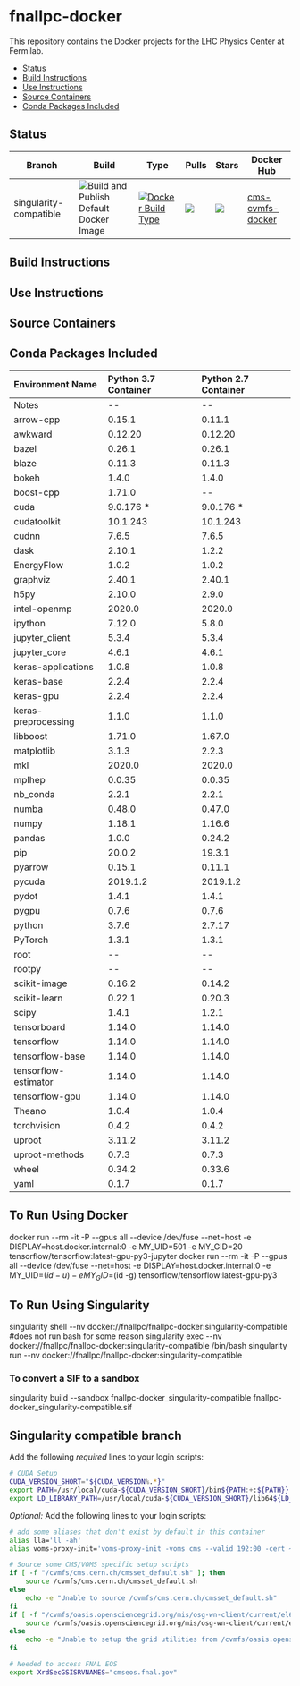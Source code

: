 # fnallpc-docker
This repository contains the Docker projects for the LHC Physics Center at Fermilab.

<!-- MarkdownTOC levels="2,3" autolink="true" -->

- [Status](#status)
- [Build Instructions](#build-instructions)
- [Use Instructions](#use-instructions)
- [Source Containers](#source-containers)
- [Conda Packages Included](#conda-packages-included)

<!-- /MarkdownTOC -->

## Status

Branch|Build|Type|Pulls|Stars|Docker Hub
---|---|---|---|---|---
singularity-compatible | ![Build and Publish Default Docker Image](https://github.com/FNALLPC/fnallpc-docker/workflows/Build%20and%20Publish%20Default%20Docker%20Image/badge.svg?branch=singularity-compatible) | [![Docker Build Type](https://img.shields.io/docker/automated/fnallpc/fnallpc-docker.svg)](https://img.shields.io/docker/automated/fnallpc/fnallpc-docker.svg) | [![](https://img.shields.io/docker/pulls/fnallpc/fnallpc-docker.svg)](https://img.shields.io/docker/pulls/fnallpc/fnallpc-docker.svg) | [![](https://img.shields.io/docker/stars/fnallpc/fnallpc-docker.svg)](https://img.shields.io/docker/stars/fnallpc/fnallpc-docker.svg) | [cms-cvmfs-docker](https://hub.docker.com/repository/docker/fnallpc/fnallpc-docker)

## Build Instructions

## Use Instructions

## Source Containers

## Conda Packages Included
| Environment Name     | Python 3.7 Container      | Python 2.7 Container      |
| :------------------- | :------------------------ | :------------------------ |
| Notes                | --                        | --                        |
| arrow-cpp            | 0.15.1                    | 0.11.1                    |
| awkward              | 0.12.20                   | 0.12.20                   |
| bazel                | 0.26.1                    | 0.26.1                    |
| blaze                | 0.11.3                    | 0.11.3                    |
| bokeh                | 1.4.0                     | 1.4.0                     |
| boost-cpp            | 1.71.0                    | --                        |
| cuda                 | 9.0.176 \*                | 9.0.176 \*                |
| cudatoolkit          | 10.1.243                  | 10.1.243                  |
| cudnn                | 7.6.5                     | 7.6.5                     |
| dask                 | 2.10.1                    | 1.2.2                     |
| EnergyFlow           | 1.0.2                     | 1.0.2                     |
| graphviz             | 2.40.1                    | 2.40.1                    |
| h5py                 | 2.10.0                    | 2.9.0                     |
| intel-openmp         | 2020.0                    | 2020.0                    |
| ipython              | 7.12.0                    | 5.8.0                     |
| jupyter_client       | 5.3.4                     | 5.3.4                     |
| jupyter_core         | 4.6.1                     | 4.6.1                     |
| keras-applications   | 1.0.8                     | 1.0.8                     |
| keras-base           | 2.2.4                     | 2.2.4                     |
| keras-gpu            | 2.2.4                     | 2.2.4                     |
| keras-preprocessing  | 1.1.0                     | 1.1.0                     |
| libboost             | 1.71.0                    | 1.67.0                    |
| matplotlib           | 3.1.3                     | 2.2.3                     |
| mkl                  | 2020.0                    | 2020.0                    |
| mplhep               | 0.0.35                    | 0.0.35                    |
| nb_conda             | 2.2.1                     | 2.2.1                     |
| numba                | 0.48.0                    | 0.47.0                    |
| numpy                | 1.18.1                    | 1.16.6                    |
| pandas               | 1.0.0                     | 0.24.2                    |
| pip                  | 20.0.2                    | 19.3.1                    |
| pyarrow              | 0.15.1                    | 0.11.1                    |
| pycuda               | 2019.1.2                  | 2019.1.2                  |
| pydot                | 1.4.1                     | 1.4.1                     |
| pygpu                | 0.7.6                     | 0.7.6                     |
| python               | 3.7.6                     | 2.7.17                    |
| PyTorch              | 1.3.1                     | 1.3.1                     |
| root                 | --                        | --                        |
| rootpy               | --                        | --                        |
| scikit-image         | 0.16.2                    | 0.14.2                    |
| scikit-learn         | 0.22.1                    | 0.20.3                    |
| scipy                | 1.4.1                     | 1.2.1                     |
| tensorboard          | 1.14.0                    | 1.14.0                    |
| tensorflow           | 1.14.0                    | 1.14.0                    |
| tensorflow-base      | 1.14.0                    | 1.14.0                    |
| tensorflow-estimator | 1.14.0                    | 1.14.0                    |
| tensorflow-gpu       | 1.14.0                    | 1.14.0                    |
| Theano               | 1.0.4                     | 1.0.4                     |
| torchvision          | 0.4.2                     | 0.4.2                     |
| uproot               | 3.11.2                    | 3.11.2                    |
| uproot-methods       | 0.7.3                     | 0.7.3                     |
| wheel                | 0.34.2                    | 0.33.6                    |
| yaml                 | 0.1.7                     | 0.1.7                     |

## To Run Using Docker
docker run --rm -it -P --gpus all --device /dev/fuse --net=host -e DISPLAY=host.docker.internal:0 -e MY_UID=501 -e MY_GID=20 tensorflow/tensorflow:latest-gpu-py3-jupyter
docker run --rm -it -P --gpus all --device /dev/fuse --net=host -e DISPLAY=host.docker.internal:0 -e MY_UID=$(id -u) -e MY_GID=$(id -g) tensorflow/tensorflow:latest-gpu-py3

## To Run Using Singularity
singularity shell --nv docker://fnallpc/fnallpc-docker:singularity-compatible #does not run bash for some reason
singularity exec --nv docker://fnallpc/fnallpc-docker:singularity-compatible /bin/bash
singularity run --nv docker://fnallpc/fnallpc-docker:singularity-compatible

### To convert a SIF to a sandbox
singularity build --sandbox fnallpc-docker_singularity-compatible fnallpc-docker_singularity-compatible.sif

## Singularity compatible branch
Add the following *required* lines to your login scripts:
```bash
# CUDA Setup
CUDA_VERSION_SHORT="${CUDA_VERSION%.*}"
export PATH=/usr/local/cuda-${CUDA_VERSION_SHORT}/bin${PATH:+:${PATH}}
export LD_LIBRARY_PATH=/usr/local/cuda-${CUDA_VERSION_SHORT}/lib64${LD_LIBRARY_PATH:+:${LD_LIBRARY_PATH}}
```

*Optional:* Add the following lines to your login scripts:
```bash
# add some aliases that don't exist by default in this container
alias lla='ll -ah'
alias voms-proxy-init='voms-proxy-init -voms cms --valid 192:00 -cert ~/.globus/usercert.pem -key ~/.globus/userkey.pem'

# Source some CMS/VOMS specific setup scripts
if [ -f "/cvmfs/cms.cern.ch/cmsset_default.sh" ]; then
    source /cvmfs/cms.cern.ch/cmsset_default.sh
else
    echo -e "Unable to source /cvmfs/cms.cern.ch/cmsset_default.sh"
fi
if [ -f "/cvmfs/oasis.opensciencegrid.org/mis/osg-wn-client/current/el6-x86_64/setup.sh" ]; then
    source /cvmfs/oasis.opensciencegrid.org/mis/osg-wn-client/current/el6-x86_64/setup.sh
else
    echo -e "Unable to setup the grid utilities from /cvmfs/oasis.opensciencegrid.org/"
fi

# Needed to access FNAL EOS
export XrdSecGSISRVNAMES="cmseos.fnal.gov"
```